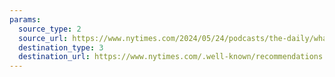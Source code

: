```yaml
---
params:
  source_type: 2
  source_url: https://www.nytimes.com/2024/05/24/podcasts/the-daily/whales-song.html?rref=vanity
  destination_type: 3
  destination_url: https://www.nytimes.com/.well-known/recommendations.opml
---
```

